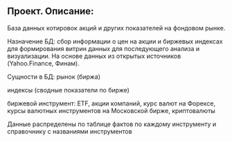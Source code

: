Проект. Описание: 
----------------

База данных котировок акций и других показателей на фондовом рынке. 

Назначение БД: сбор информации о цен на акции и биржевых индексах для формирования витрин данных для последующего 
анализа и визуализации. 
На основе данных из открытых источников (Yahoo.Finance, Финам). 

Сущности в БД: 
рынок (биржа)

индексы (сводные показатели по бирже)

биржевой инструмент: ETF, акции компаний, курс валют на Форексе, курсы валютных инструментов на Московской бирже, 
криптовалюты

Данные распределены по таблице фактов по каждому инструменту
и справочнику с названиями инструментов
